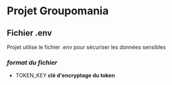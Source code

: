# Projet Groupomania
## Fichier .env
Projet utilise le fichier .env pour sécuriser les données sensibles
### *format du fichier* 
- TOKEN_KEY **clé d'encryptage du token**